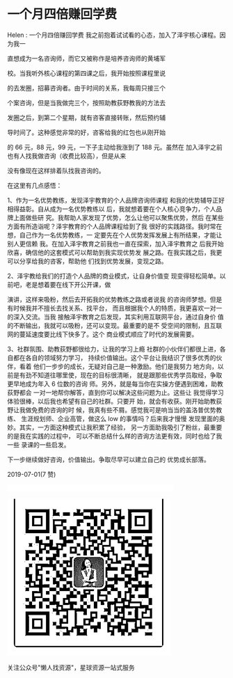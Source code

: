 # 一个月四倍赚回学费

Helen : 一个月四倍赚回学费 我之前抱着试试看的心态，加入了泽宇核心课程。因为我一

直想成为一名咨询师，而它又被称作是培养咨询师的黄埔军

校。当我听外核心课程的第四课之后，我开始按照课程里说

的去发圈，招募咨询者。由于时间的关系，我每周只接三个

个案咨询，但是当我做完三个，按照助教荻野教我的方法去

发圈之后，到第二个星期，就有咨客直接转账，然后预约辅

导时间了。这种感觉非常的好，咨客给我的红包也从刚开始

的 66 元，88 元，99 元，一下子主动给我涨到了 188 元。虽然在 加入泽宇之前也有人找我做咨询（收费比较高），但是从来

没有像现在这样排着队找我咨询的。

在这里有几点感悟：

1、作为一名优势教练，发现泽宇教育的个人品牌咨询师课程 和我的优势辅导正好相得益彰。自从成为一名优势教练以 后，我就想着要在个人核心竞争力，个人品牌上面做些研 究。我帮助人家发现了优势，怎么让他可以聚焦优势，然后 在某些方面有所造诣呢？泽宇教育的个人品牌课程给到了我 很好的实践路径。我时常在想，自己作为一名优势教练，一 定要先在个人优势发挥发展上有所结果，才能让别人更信赖 我。在加入泽宇教育之前我也一直在探索，加入泽宇教育之 后我开始欣喜，确信他的这套模式可以帮助到我实现优势发 展之路。在我实践之后，我更可以分享给我的咨客，帮助他 们找到优势发展，变现之路。

2、泽宇教给我们的打造个人品牌的商业模式，让自身价值变 现变得轻松简单。以前吧，老是想着要在线下开公开课，做

演讲，这样来吸粉，然后去开拓我的优势教练之路或者说我 的咨询师梦想。但是有时候我并不擅长去找关系、找平台， 而且根据我个人的特质，我更喜欢一对一的深入交流。当我 接触泽宇教育之后发现，其实利用互联网平台，通过自身价 值的不断输出，我就可以吸粉，还可以变现。最重要的是不 受空间的限制，且互联网的蔓延速度要比线下快多了。这个 商业模式顺应了时代的发展需要。

3、社群氛围、助教荻野都很给力，让我的学习上瘾 社群的小伙伴们都很上进，各自都在各自的领域努力学习， 持续价值输出。这个平台让我结识了很多优秀的伙伴，看着 他们一步步的成长，无疑对自己是一种激励。他们是我努力 地方向，以前是有劲不知道往哪里使，现在的目标很清晰， 就是跟那些优秀学员取经，争取更早地成为年入 6 位数的咨询 师。另外，就是每当你在实操方便遇到困难，助教荻野都会 一对一地帮你解答，直到你可以解决这些问题为止。这些让 我觉得学习体验很棒，以后我也希望有自己的社群。只要开 始，就会有收获。刚开始助教荻野让我做免费的咨询的时 候，我真有些不屑。感觉我可是响当当的盖洛普优势教练、 生涯规划师、企业高管，做这么 low 的事情吗？后来我才慢慢 发现里面的奥妙。其实，一方面这种模式让我积累了经验， 另一方面助我吸引了粉丝，最重要的是我在实践的过程中， 可以不断总结什么样的咨询方法更有效，同时也给了我一些 录课的一些启发。

下一步继续做好咨询，价值输出。争取尽早可以建立自己的 优势成长部落。

2019-07-01(7 赞)

![image](img/Image_439.png)

![image](img/Image_440.png)

关注公众号"懒人找资源"，星球资源一站式服务
